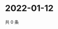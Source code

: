 # 2022-01-12

共 0 条

<!-- BEGIN WEIBO -->
<!-- 最后更新时间 Wed Jan 12 2022 09:55:25 GMT+0800 (China Standard Time) -->

<!-- END WEIBO -->
